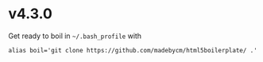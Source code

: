 # v4.3.0

Get ready to boil in ```~/.bash_profile``` with


```
alias boil='git clone https://github.com/madebycm/html5boilerplate/ .'
```
